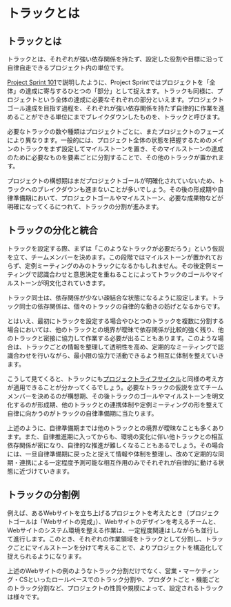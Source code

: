 # トラックとは

## トラックとは

トラックとは、それぞれが強い依存関係を持たず、設定した役割や目標に沿って自律自走できるプロジェクト内の単位です。

[Project Sprint 101](101.md)で説明したように、Project Sprintではプロジェクトを「全体」の達成に寄与するひとつの「部分」として捉えます。トラックも同様に、プロジェクトという全体の達成に必要なそれぞれの部分といえます。プロジェクトゴール達成を目指す過程を、それぞれが強い依存関係を持たず自律的に作業を進めることができる単位にまでブレイクダウンしたものを、トラックと呼びます。

必要なトラックの数や種類はプロジェクトごとに、またプロジェクトのフェーズにより異なります。一般的には、プロジェクト全体の状態を把握するためのメインのトラックをまず設定してマイルストーンを置き、そのマイルストーンの達成のために必要なものを要素ごとに分割することで、その他のトラックが置かれます。

プロジェクトの構想期はまだプロジェクトゴールが明確化されていないため、トラックへのブレイクダウンも進まないことが多いでしょう。その後の形成期や自律準備期において、プロジェクトゴールやマイルストーン、必要な成果物などが明確になってくるにつれて、トラックの分割が進みます。

## トラックの分化と統合

トラックを設定する際、まずは「このようなトラックが必要だろう」という仮説を立て、チームメンバーを決めます。この段階ではマイルストーンが置かれておらず、定例ミーティングのみのトラックになるかもしれません。その後定例ミーティングで認識合わせと意思決定を重ねることによってトラックのゴールやマイルストーンが明文化されていきます。

トラック同士は、依存関係が少ない疎結合な状態になるように設定します。トラック同士の依存関係は、個々のトラックの自律的な動きの妨げとなるからです。

とはいえ、最初にトラックを設定する場合やひとつのトラックを複数に分割する場合においては、他のトラックとの境界が曖昧で依存関係が比較的強く残り、他のトラックと密接に協力して作業する必要が出ることもあります。このような場合は、トラックごとの情報を整理して透明性を高め、定期的なミーティングで認識合わせを行いながら、最小限の協力で活動できるよう相互に体制を整えていきます。

こうして見てくると、トラックにも[プロジェクトライフサイクル](proeject_lifecycle.md)と同様の考え方が適用できることが分かってくるでしょう。必要なトラックの仮説を立てチームメンバーを決めるのが構想期、その後トラックのゴールやマイルストーンを明文化するのが形成期、他のトラックとの連携体制や定例ミーティングの形を整えて自律に向かうのがトラックの自律準備期に当たります。

上述のように、自律準備期までは他のトラックとの境界が曖昧なことも多くあります。また、自律推進期に入ってからも、環境の変化に伴い他トラックとの相互依存関係が密になり、自律的な推進が難しくなることもあるでしょう。その場合には、一旦自律準備期に戻ったと捉えて情報や体制を整理し、改めて定期的な同期・連携による一定程度予測可能な相互作用のみでそれぞれが自律的に動ける状態に近づけていきます。

## トラックの分割例

例えば、あるWebサイトを立ち上げるプロジェクトを考えたとき（プロジェクトゴールは「Webサイトの完成」）、Webサイトのデザインを考えるチームと、Webサイトのシステム環境を整える作業は、一定程度関連はしながらも並行して進行します。このとき、それぞれの作業領域をトラックとして分割し、トラックごとにマイルストーンを分けて考えることで、よりプロジェクトを構造化して捉えられるようになります。

上述のWebサイトの例のようなトラック分割だけでなく、営業・マーケティング・CSといったロールベースでのトラック分割や、プロダクトごと・機能ごとのトラック分割など、プロジェクトの性質や規模によって、設定されるトラックは様々です。
